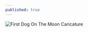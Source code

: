 ```yaml
---
published: true
---
```

![First Dog On The Moon Caricature](https://firstdogonthemoon.com.au/wp-content/uploads/2021/10/TheMoralOfTheCovidStory-800x1304.jpg)
